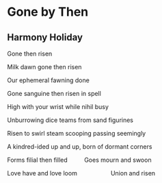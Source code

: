 # Gone by Then
## Harmony Holiday
Gone then risen

Milk dawn gone then risen

Our ephemeral fawning done

Gone sanguine then risen in spell

High with your wrist while nihil busy

Unburrowing dice teams from sand figurines

Risen to swirl steam scooping passing seemingly

A kindred-ided up and up, born of dormant corners

Forms filial then filled          Goes mourn and swoon

Love have and love loom                    Union and risen